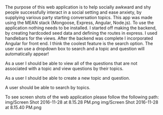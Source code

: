 The purpose of this web application is to help socially awkward and shy people successfully interact in a social setting and ease anxiety, by supplying various party starting conversation topics.  This app was made using the MEAN stack (Mongoose, Express, Angular, Node.js). To use the application nothing needs to be installed.  I started off making the backend, by creating hardcoded seed data and defining the routes in express.  I used handlebars for the views.  After the backend was complete I incorporated Angular for front end. I think the coolest feature is the search option.  The user can use a dropdown box to search and a topic and question will automatically appear!

As a user I should be able to view all of the questions that are not associated with a topic and view questions by their topics.

As a user I should be able to create a new topic and question.

A user should be able to search by topics.

To see screen shots of the web application please follow the following path:
img/Screen Shot 2016-11-28 at 8.15.28 PM.png
img/Screen Shot 2016-11-28 at 8.15.40 PM.png
